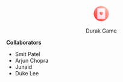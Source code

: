 <p align="center">
    <img src="https://github.com/smitpatelx/durak-game/blob/master/Game_Client/img/ace.png" alt="Group 8" width="40px" height="40px"/>
</p>
<p align="center">
    Durak Game
</p>

 **Collaborators**
 - Smit Patel
 - Arjun Chopra
 - Junaid
 - Duke Lee

